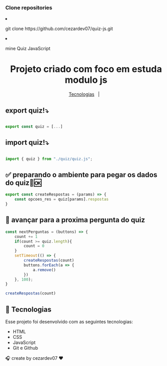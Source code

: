 ### Clone repositories
<li>
    <p>
        git clone https://github.com/cezardev07/quiz-js.git
    </p>
</li>
<li>
   <p>
        mine Quiz JavaScript
   </p>
</li>


<h1 align="center"> Projeto criado com foco em estuda modulo js</h1>

<p align="center">
  <a href="#-tecnologias">Tecnologias</a>&nbsp;&nbsp;&nbsp;|&nbsp;&nbsp;&nbsp;
</p>

<h2>export quiz!⤵️</h2>

```js

export const quiz = [...]

```


<h2>import quiz!⤵️</h2>
 
```js

import { quiz } from "./quiz/quiz.js";

```

<h2>✅ preparando o ambiente para pegar os dados do quiz🔄️🆗</h2>

```js
export const createRespostas = (params) => {
    const opcoes_res = quiz[params].respostas
}

```

<h2>📌 avançar para a proxima pergunta do quiz</h2>

```js
const nextPerguntas = (buttons) => {
    count += 1
    if(count >= quiz.length){
        count = 0
    }
    setTimeout(() => {
        createRespostas(count)
        buttons.forEach(a => {
            a.remove()
        })
    }, 100);
}

createRespostas(count)

```

## 🚀 Tecnologias

Esse projeto foi desenvolvido com as seguintes tecnologias:

- HTML
- CSS
- JavaScript
- Git e Github

🎧 create by cezardev07 ❤️
